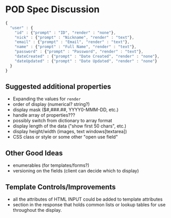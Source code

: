 # POD Spec Discussion

```javascript
{
  "user" : {
    "id" : {"prompt" : "ID", "render" : "none"},
    "nick" : {"prompt" : "Nickname", "render" : "text"},
    "email" : {"prompt" : "Email", "render" : "text"},
    "name" : {"prompt" : "Full Name", "render" : "text"},
    "password" : {"prompt" : "Password", "render" : "text"},
    "dateCreated" : {"prompt" : "Date Created", "render" : "none"},
    "dateUpdated" : {"prompt" : "Date Updated", "render" : "none"}
  }
}
```

## Suggested additional properties

 * Expanding the values for `render`
 * order of display (numerical? string?)
 * display mask ($#,###.##, YYYY0-MMM-DD, etc.)
 * handle array of properties???
 * possibly switch from dictionary to array format
 * display length of the data ("show first 50 chars", etc.)
 * display height/width (images, text windows[textarea])
 * CSS class or style or some other "open use field"
 
## Other Good Ideas
 * enumerables (for templates/forms?)
 * versioning on the fields (client can decide which to display)
  

## Template Controls/Improvements
 * all the attributes of HTML INPUT could be added to template attributes
 * section in the response that holds common lists or lookup tables for use throughout the display.
 
  
